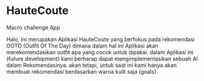 # HauteCoute
Macro challenge App

Halo, Ini merupakan Aplikasi HauteCoute yang berfokus pada rekomendasi OOTD (Outfit Of The Day) dimana dalam hal ini Aplikasi akan merekomendasikan outfit apa yang cocok
untuk dipakai. dalam Aplikasi ini (future development) kami berharap dapat mengimplementasikan sebuah AI dalam Rekomendasinya. akan tetapi, untuk saat ini kami 
hanya akan membuat rekomendasi berdasarkan warna kulit saja (goals)
